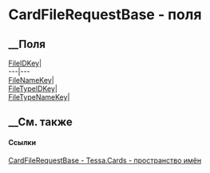 # CardFileRequestBase - поля
##  __Поля
[FileIDKey](F_Tessa_Cards_CardFileRequestBase_FileIDKey.htm)|  
---|---  
[FileNameKey](F_Tessa_Cards_CardFileRequestBase_FileNameKey.htm)|  
[FileTypeIDKey](F_Tessa_Cards_CardFileRequestBase_FileTypeIDKey.htm)|  
[FileTypeNameKey](F_Tessa_Cards_CardFileRequestBase_FileTypeNameKey.htm)|  
## __См. также
#### Ссылки
[CardFileRequestBase - ](T_Tessa_Cards_CardFileRequestBase.htm)
[Tessa.Cards - пространство имён](N_Tessa_Cards.htm)
